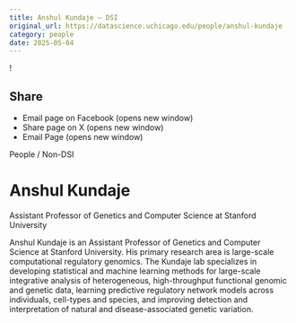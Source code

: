 ```yaml
---
title: Anshul Kundaje – DSI
original_url: https://datascience.uchicago.edu/people/anshul-kundaje
category: people
date: 2025-05-04
---
```


<!-- Table-like structure detected -->

!

## Share

* Email page on Facebook (opens new window)
* Share page on X (opens new window)
* Email Page (opens new window)

<!-- Table-like structure detected -->

People / Non-DSI

# Anshul Kundaje

Assistant Professor of Genetics and Computer Science at Stanford University

Anshul Kundaje is an Assistant Professor of Genetics and Computer Science at Stanford University. His primary research area is large-scale computational regulatory genomics. The Kundaje lab specializes in developing statistical and machine learning methods for large-scale integrative analysis of heterogeneous, high-throughput functional genomic and genetic data, learning predictive regulatory network models across individuals, cell-types and species, and improving detection and interpretation of natural and disease-associated genetic variation.